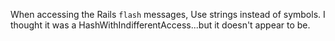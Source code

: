 When accessing the Rails `flash` messages, Use strings instead of symbols.
I thought it was a HashWithIndifferentAccess...but it doesn't appear to be.
